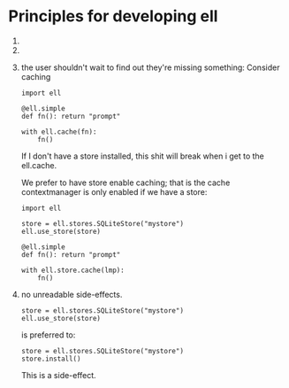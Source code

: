 # Principles for developing ell

1. <grab form discord>
2. <grab form discord>
3. the user shouldn't wait to find out they're missing something:
    Consider caching
    ```
    import ell

    @ell.simple
    def fn(): return "prompt"

    with ell.cache(fn):
        fn()
    ```
    If I don't have a store installed, this shit will break when i get to the ell.cache.

    We prefer to have store enable caching; that is the cache contextmanager is only enabled if we have a store:

    ```
    import ell
    
    store = ell.stores.SQLiteStore("mystore")
    ell.use_store(store)
    
    @ell.simple
    def fn(): return "prompt"

    with ell.store.cache(lmp):
        fn()
    ```

4. no unreadable side-effects.
   ```
   store = ell.stores.SQLiteStore("mystore")
   ell.use_store(store)
   ```
   is preferred to:
   ```
   store = ell.stores.SQLiteStore("mystore")
   store.install()
    ```
   This is a side-effect.
